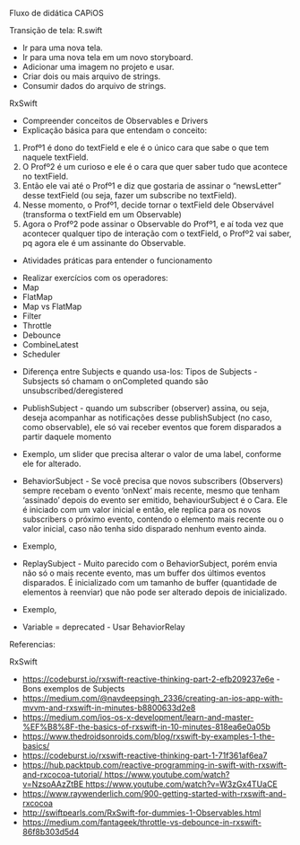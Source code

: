 Fluxo de didática CAPiOS

Transição de tela: R.swift

- Ir para uma nova tela.
- Ir para uma nova tela em um novo storyboard.
- Adicionar uma imagem no projeto e usar.
- Criar dois ou mais arquivo de strings.
- Consumir dados do arquivo de strings.

RxSwift
* Compreender conceitos de Observables e Drivers
* Explicação básica para que entendam o conceito:
1. Profº1 é dono do textField e ele é o único cara que sabe o que tem naquele textField.
2. O Profº2 é um curioso e ele é o cara que quer saber tudo que acontece no textField.
3. Então ele vai até o Profº1 e diz que gostaria de assinar o “newsLetter” desse textField (ou seja, fazer um subscribe no textField).
4. Nesse momento, o Profº1, decide tornar o textField dele Observável (transforma o textField em um Observable)
5. Agora o Profº2 pode assinar o Observable do Profº1, e aí toda vez que acontecer qualquer tipo de interação com o textField, o Profº2 vai saber, pq agora ele é um assinante do Observable.

* Atividades práticas para entender o funcionamento
- Realizar exercícios com os operadores:
- Map
- FlatMap
- Map vs FlatMap
- Filter
- Throttle
- Debounce
- CombineLatest
- Scheduler

* Diferença entre Subjects e quando usa-los:
Tipos de Subjects - Subsjects só chamam o onCompleted quando são unsubscribed/deregistered
- PublishSubject - quando um subscriber (observer) assina, ou seja, deseja acompanhar as notificações desse publishSubject (no caso, como observable), ele só vai receber eventos que forem disparados a partir daquele momento 
* Exemplo, um slider que precisa alterar o valor de uma label, conforme ele for alterado.

- BehaviorSubject - Se você precisa que novos subscribers (Observers) sempre recebam o evento ‘onNext’ mais recente, mesmo que tenham ‘assinado’ depois do evento ser emitido, behaviourSubject é o Cara. Ele é iniciado com um valor inicial e então, ele replica para os novos subscribers o próximo evento, contendo o elemento mais recente ou o valor inicial, caso não tenha sido disparado nenhum evento ainda.
* Exemplo, 

- ReplaySubject - Muito parecido com o BehaviorSubject, porém envia não só o mais recente evento, mas um buffer dos últimos eventos disparados. É inicializado com um tamanho de buffer (quantidade de elementos à reenviar) que não pode ser alterado depois de inicializado.
* Exemplo,

- Variable = deprecated - Usar BehaviorRelay



Referencias:

RxSwift
* https://codeburst.io/rxswift-reactive-thinking-part-2-efb209237e6e - Bons exemplos de Subjects
* https://medium.com/@navdeepsingh_2336/creating-an-ios-app-with-mvvm-and-rxswift-in-minutes-b8800633d2e8
* https://medium.com/ios-os-x-development/learn-and-master-%EF%B8%8F-the-basics-of-rxswift-in-10-minutes-818ea6e0a05b
* https://www.thedroidsonroids.com/blog/rxswift-by-examples-1-the-basics/
* https://codeburst.io/rxswift-reactive-thinking-part-1-71f361af6ea7
* https://hub.packtpub.com/reactive-programming-in-swift-with-rxswift-and-rxcocoa-tutorial/ https://www.youtube.com/watch?v=NzsoAAzZtBE https://www.youtube.com/watch?v=W3zGx4TUaCE
* https://www.raywenderlich.com/900-getting-started-with-rxswift-and-rxcocoa
* http://swiftpearls.com/RxSwift-for-dummies-1-Observables.html
* https://medium.com/fantageek/throttle-vs-debounce-in-rxswift-86f8b303d5d4

